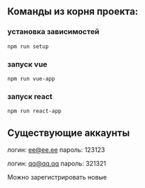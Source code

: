 ## Команды из корня проекта:
### установка зависимостей
```
npm run setup
```
### запуск vue
```
npm run vue-app
```
### запуск react
```
npm run react-app
```
## Существующие аккаунты
логин: ee@ee.ee
пароль: 123123

логин: qq@qq.qq
пароль: 321321

Можно зарегистрировать новые